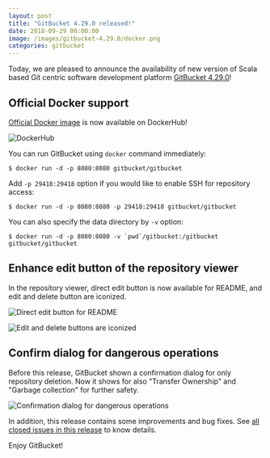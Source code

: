 ```yaml
---
layout: post
title: "GitBucket 4.29.0 released!"
date: 2018-09-29 00:00:00
image: /images/gitbucket-4.29.0/docker.png
categories: gitbucket
---
```


Today, we are pleased to announce the availability of new version of Scala based Git centric software development platform [GitBucket 4.29.0](https://github.com/gitbucket/gitbucket/releases/tag/4.29.0)!

## Official Docker support

[Official Docker image](https://hub.docker.com/r/gitbucket/gitbucket/) is now available on DockerHub!

![DockerHub]({{site.baseurl}}/images/gitbucket-4.29.0/docker.png)

You can run GitBucket using `docker` command immediately:

```
$ docker run -d -p 8080:8080 gitbucket/gitbucket
```

Add `-p 29418:29418` option if you would like to enable SSH for repository access:

```
$ docker run -d -p 8080:8080 -p 29418:29418 gitbucket/gitbucket
```

You can also specify the data directory by `-v` option:

```
$ docker run -d -p 8080:8080 -v `pwd`/gitbucket:/gitbucket gitbucket/gitbucket
```

## Enhance edit button of the repository viewer

In the repository viewer, direct edit button is now available for README, and edit and delete button are iconized.

![Direct edit button for README]({{site.baseurl}}/images/gitbucket-4.29.0/edit-button-1.png)

![Edit and delete buttons are iconized]({{site.baseurl}}/images/gitbucket-4.29.0/edit-button-2.png)

## Confirm dialog for dangerous operations

Before this release, GitBucket shown a confirmation dialog for only repository deletion. Now it shows for also "Transfer Ownership" and "Garbage collection" for further safety.

![Confirmation dialog for dangerous operations]({{site.baseurl}}/images/gitbucket-4.29.0/confirm-dialog.png)

In addition, this release contains some improvements and bug fixes. See [all closed issues in this release](https://github.com/gitbucket/gitbucket/issues?q=is%3Aclosed+milestone%3A4.26.0) to know details.

Enjoy GitBucket!
